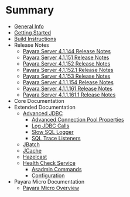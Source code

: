 # Summary

* [General Info](general-info/general-info.md)
* [Getting Started](getting-started/getting-started.md)
* [Build Instructions](build-instructions/build-instructions.md)
* Release Notes
    * [Payara Server 4.1.144 Release Notes](release-notes/release-notes-144.md)
    * [Payara Server 4.1.151 Release Notes](release-notes/release-notes-151.md)
    * [Payara Server 4.1.152 Release Notes](release-notes/release-notes-152.md)
    * [Payara Server 4.1.152.1 Release Notes](release-notes/release-notes-152.1.md)
    * [Payara Server 4.1.153 Release Notes](release-notes/release-notes-153.md)
    * [Payara Server 4.1.1.154 Release Notes](release-notes/release-notes-154.md)
    * [Payara Server 4.1.1.161 Release Notes](release-notes/release-notes-161.md)
    * [Payara Server 4.1.1.161.1 Release Notes](release-notes/release-notes-161.1.md)
* Core Documentation
* Extended Documentation
    * [Advanced JDBC](documentation/extended-documentation/advanced-jdbc/advanced-jdbc-configuration-and-diagnostics.md)
        * [Advanced Connection Pool Properties](documentation/extended-documentation/advanced-jdbc/advanced-jdbc-configuration-and-diagnostics.md)
        * [Log JDBC Calls](documentation/extended-documentation/advanced-jdbc/log-jdbc-calls.md)
        * [Slow SQL Logger](documentation/extended-documentation/advanced-jdbc/slow-sql-logger.md)
        * [SQL Trace Listeners](documentation/extended-documentation/advanced-jdbc/sql-trace-listeners.md)
    * [JBatch](documentation/extended-documentation/jbatch.md)
    * [JCache](documentation/extended-documentation/jcache.md)
    * [Hazelcast](documentation/extended-documentation/hazelcast.md)
    * [Health Check Service](documentation/extended-documentation/health-check-service/health-check-service.md)
        * [Asadmin Commands](documentation/extended-documentation/health-check-service/asadmin-commands.md)
        * [Configuration](documentation/extended-documentation/health-check-service/configuration.md)
* Payara Micro Documentation
    * [Payara Micro Overview](documentation/payara-micro/payara-micro.md)

